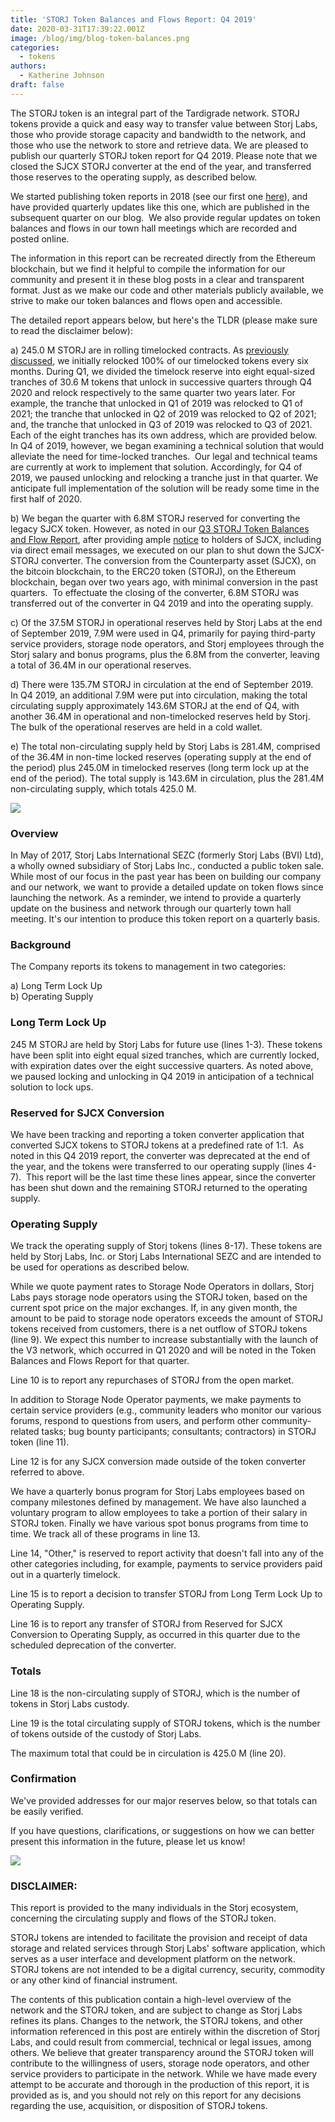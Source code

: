 ```yaml
---
title: 'STORJ Token Balances and Flows Report: Q4 2019'
date: 2020-03-31T17:39:22.001Z
image: /blog/img/blog-token-balances.png
categories:
  - tokens
authors:
  - Katherine Johnson
draft: false
---
```

The STORJ token is an integral part of the Tardigrade network. STORJ tokens provide a quick and easy way to transfer value between Storj Labs, those who provide storage capacity and bandwidth to the network, and those who use the network to store and retrieve data. We are pleased to publish our quarterly STORJ token report for Q4 2019. Please note that we closed the SJCX STORJ converter at the end of the year, and transferred those reserves to the operating supply, as described below.

We started publishing token reports in 2018 (see our first one [here](https://storj.io/blog/2018/12/storj-token-balances-and-flows-report-nov.-30-2018/)), and have provided quarterly updates like this one, which are published in the subsequent quarter on our blog.  We also provide regular updates on token balances and flows in our town hall meetings which are recorded and posted online. 

The information in this report can be recreated directly from the Ethereum blockchain, but we find it helpful to compile the information for our community and present it in these blog posts in a clear and transparent format. Just as we make our code and other materials publicly available, we strive to make our token balances and flows open and accessible.

The detailed report appears below, but here's the TLDR (please make sure to read the disclaimer below): 

a) 245.0 M STORJ are in rolling timelocked contracts. As [previously discussed](https://storj.io/blog/2018/12/using-timelocked-tokens-to-support-long-term-sustainability/), we initially relocked 100% of our timelocked tokens every six months. During Q1, we divided the timelock reserve into eight equal-sized tranches of 30.6 M tokens that unlock in successive quarters through Q4 2020 and relock respectively to the same quarter two years later. For example, the tranche that unlocked in Q1 of 2019 was relocked to Q1 of 2021; the tranche that unlocked in Q2 of 2019 was relocked to Q2 of 2021; and, the tranche that unlocked in Q3 of 2019 was relocked to Q3 of 2021. Each of the eight tranches has its own address, which are provided below. In Q4 of 2019, however, we began examining a technical solution that would alleviate the need for time-locked tranches.  Our legal and technical teams are currently at work to implement that solution. Accordingly, for Q4 of 2019, we paused unlocking and relocking a tranche just in that quarter. We anticipate full implementation of the solution will be ready some time in the first half of 2020. 

b) We began the quarter with 6.8M STORJ reserved for converting the legacy SJCX token. However, as noted in our [Q3 STORJ Token Balances and Flow Report](https://storj.io/blog/2019/10/storj-token-balances-and-flows-report-q3-2019/), after providing ample [notice](https://support.storj.io/hc/en-us/articles/360026892271-What-happens-to-the-SJCX-that-their-holders-haven-t-converted-) to holders of SJCX, including via direct email messages, we executed on our plan to shut down the SJCX-STORJ converter. The conversion from the Counterparty asset (SJCX), on the bitcoin blockchain, to the ERC20 token (STORJ), on the Ethereum blockchain, began over two years ago, with minimal conversion in the past quarters.  To effectuate the closing of the converter, 6.8M STORJ was transferred out of the converter in Q4 2019 and into the operating supply. 

c) Of the 37.5M STORJ in operational reserves held by Storj Labs at the end of September 2019, 7.9M were used in Q4, primarily for paying third-party service providers, storage node operators, and Storj employees through the Storj salary and bonus programs, plus the 6.8M from the converter, leaving a total of 36.4M in our operational reserves. 

d) There were 135.7M STORJ in circulation at the end of September 2019.  In Q4 2019, an additional 7.9M were put into circulation, making the total circulating supply approximately 143.6M STORJ at the end of Q4, with another 36.4M in operational and non-timelocked reserves held by Storj.  The bulk of the operational reserves are held in a cold wallet.

e) The total non-circulating supply held by Storj Labs is 281.4M, comprised of the 36.4M in non-time locked reserves (operating supply at the end of the period) plus 245.0M in timelocked reserves (long term lock up at the end of the period). The total supply is 143.6M in circulation, plus the 281.4M non-circulating supply, which totals 425.0 M.

![](/blog/img/q419-token-report-chart-1.png)

### Overview

In May of 2017, Storj Labs International SEZC (formerly Storj Labs (BVI) Ltd), a wholly owned subsidiary of Storj Labs Inc., conducted a public token sale. While most of our focus in the past year has been on building our company and our network, we want to provide a detailed update on token flows since launching the network. As a reminder, we intend to provide a quarterly update on the business and network through our quarterly town hall meeting. It's our intention to produce this token report on a quarterly basis.

### Background

The Company reports its tokens to management in two categories:

a) Long Term Lock Up\
b) Operating Supply

### Long Term Lock Up

245 M STORJ are held by Storj Labs for future use (lines 1-3). These tokens have been split into eight equal sized tranches, which are currently locked, with expiration dates over the eight successive quarters. As noted above, we paused locking and unlocking in Q4 2019 in anticipation of a technical solution to lock ups.

### Reserved for SJCX Conversion

We have been tracking and reporting a token converter application that converted SJCX tokens to STORJ tokens at a predefined rate of 1:1.  As noted in this Q4 2019 report, the converter was deprecated at the end of the year, and the tokens were transferred to our operating supply (lines 4-7).  This report will be the last time these lines appear, since the converter has been shut down and the remaining STORJ returned to the operating supply.

### Operating Supply 

We track the operating supply of Storj tokens (lines 8-17). These tokens are held by Storj Labs, Inc. or Storj Labs International SEZC and are intended to be used for operations as described below.

While we quote payment rates to Storage Node Operators in dollars, Storj Labs pays storage node operators using the STORJ token, based on the current spot price on the major exchanges. If, in any given month, the amount to be paid to storage node operators exceeds the amount of STORJ tokens received from customers, there is a net outflow of STORJ tokens (line 9). We expect this number to increase substantially with the launch of the V3 network, which occurred in Q1 2020 and will be noted in the Token Balances and Flows Report for that quarter.

Line 10 is to report any repurchases of STORJ from the open market.

In addition to Storage Node Operator payments, we make payments to certain service providers (e.g., community leaders who monitor our various forums, respond to questions from users, and perform other community-related tasks; bug bounty participants; consultants; contractors) in STORJ token (line 11).

Line 12 is for any SJCX conversion made outside of the token converter referred to above.

We have a quarterly bonus program for Storj Labs employees based on company milestones defined by management. We have also launched a voluntary program to allow employees to take a portion of their salary in STORJ token. Finally we have various spot bonus programs from time to time. We track all of these programs in line 13.

Line 14, "Other," is reserved to report activity that doesn't fall into any of the other categories including, for example, payments to service providers paid out in a quarterly timelock.

Line 15 is to report a decision to transfer STORJ from Long Term Lock Up to Operating Supply.

Line 16 is to report any transfer of STORJ from Reserved for SJCX Conversion to Operating Supply, as occurred in this quarter due to the scheduled deprecation of the converter.

### Totals

Line 18 is the non-circulating supply of STORJ, which is the number of tokens in Storj Labs custody.

Line 19 is the total circulating supply of STORJ tokens, which is the number of tokens outside of the custody of Storj Labs.

The maximum total that could be in circulation is 425.0 M (line 20).

### Confirmation

We've provided addresses for our major reserves below, so that totals can be easily verified. 

If you have questions, clarifications, or suggestions on how we can better present this information in the future, please let us know!

![](/blog/img/token-report-chart-2-q419.png)

### DISCLAIMER:

This report is provided to the many individuals in the Storj ecosystem, concerning the circulating supply and flows of the STORJ token.

STORJ tokens are intended to facilitate the provision and receipt of data storage and related services through Storj Labs' software application, which serves as a user interface and development platform on the network. STORJ tokens are not intended to be a digital currency, security, commodity or any other kind of financial instrument.

The contents of this publication contain a high-level overview of the network and the STORJ token, and are subject to change as Storj Labs refines its plans. Changes to the network, the STORJ tokens, and other information referenced in this post are entirely within the discretion of Storj Labs, and could result from commercial, technical or legal issues, among others. We believe that greater transparency around the STORJ token will contribute to the willingness of users, storage node operators, and other service providers to participate in the network. While we have made every attempt to be accurate and thorough in the production of this report, it is provided as is, and you should not rely on this report for any decisions regarding the use, acquisition, or disposition of STORJ tokens.